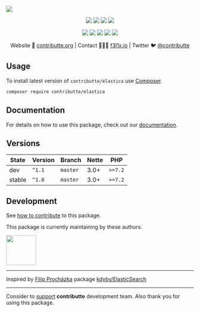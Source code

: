 ![](https://heatbadger.now.sh/github/readme/contributte/elastica/)

<p align=center>
  <a href="https://github.com/contributte/elastica/actions"><img src="https://github.com/contributte/elastica/workflows/build/badge.svg"></a>
  <a href="https://coveralls.io/r/contributte/elastica"><img src="https://badgen.net/coveralls/c/github/contributte/elastica?cache=300"></a>
  <a href="https://packagist.org/packages/contributte/elastica"><img src="https://badgen.net/packagist/dm/contributte/elastica"></a>
  <a href="https://packagist.org/packages/contributte/elastica"><img src="https://badgen.net/packagist/v/contributte/elastica"></a>
</p>
<p align=center>
  <a href="https://packagist.org/packages/contributte/elastica"><img src="https://badgen.net/packagist/php/contributte/elastica"></a>
  <a href="https://github.com/contributte/elastica"><img src="https://badgen.net/github/license/contributte/elastica"></a>
  <a href="https://bit.ly/ctteg"><img src="https://badgen.net/badge/support/gitter/cyan"></a>
  <a href="https://bit.ly/cttfo"><img src="https://badgen.net/badge/support/forum/yellow"></a>
  <a href="https://contributte.org/partners.html"><img src="https://badgen.net/badge/sponsor/donations/F96854"></a>
</p>

<p align=center>
Website 🚀 <a href="https://contributte.org">contributte.org</a> | Contact 👨🏻‍💻 <a href="https://f3l1x.io">f3l1x.io</a> | Twitter 🐦 <a href="https://twitter.com/contributte">@contributte</a>
</p>

## Usage

To install latest version of `contributte/elastica` use [Composer](https://getcomposer.org).

```bash
composer require contributte/elastica
```

## Documentation

For details on how to use this package, check out our [documentation](.docs).

## Versions

| State       | Version       | Branch   | Nette | PHP      |
|-------------|---------------|----------|-------|----------|
| dev         | `^1.1`        | `master` | 3.0+  | `>=7.2`  |
| stable      | `^1.0`        | `master` | 3.0+  | `>=7.2`  |

## Development

See [how to contribute](https://contributte.org/contributing.html) to this package.

This package is currently maintaining by these authors.

<a href="https://github.com/dakorpar">
 <img width="80" height="80" src="https://avatars0.githubusercontent.com/u/9303856?v=3&s=80">
</a>

-----

Inspired by [Filip Procházka](https://github.com/fprochazka) package [kdyby/ElasticSearch](https://github.com/Kdyby/ElasticSearch)

-----


Consider to [support](https://contributte.org/partners.html) **contributte** development team.
Also thank you for using this package.
